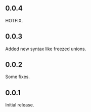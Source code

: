 ## 0.0.4

HOTFIX.
## 0.0.3

Added new syntax like freezed unions.
## 0.0.2

Some fixes.
## 0.0.1

Initial release.